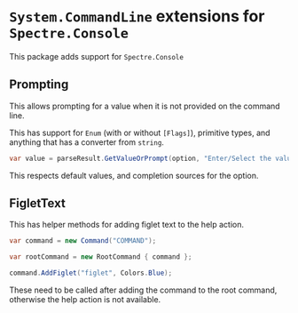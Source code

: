 # `System.CommandLine` extensions for `Spectre.Console`

This package adds support for `Spectre.Console`

## Prompting

This allows prompting for a value when it is not provided on the command line.

This has support for `Enum` (with or without `[Flags]`), primitive types, and anything that has a converter from `string`.

```csharp
var value = parseResult.GetValueOrPrompt(option, "Enter/Select the value");
```

This respects default values, and completion sources for the option.

## FigletText

This has helper methods for adding figlet text to the help action.

```csharp
var command = new Command("COMMAND");

var rootCommand = new RootCommand { command };

command.AddFiglet("figlet", Colors.Blue);
```

These need to be called after adding the command to the root command, otherwise the help action is not available.